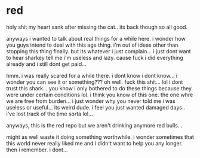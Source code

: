 # red

holy shit my heart sank after missing the cat.. its back though so all good.

anyways i wanted to talk about real things for a while here.  i wonder how you guys intend to deal with this age thing.  i'm out of ideas other than stopping this thing finally.  but its whatever i just complain...  i just dont want to hear sharkey tell me i'm useless and lazy.  cause fuck i did everything already and i still dont get paid...

hmm.  i was really scared for a while there. i dont know i dont know...  i wonder you can see it or something???  oh well.  fuck this shit...  lol i dont trust this shark...  you know i only bothered to do these things because they were under certain conditions lol. i think you know of this one.  the one whre we are free from burden... i just wonder why you never told me i was useless or useful...  its weird dude. i feel you just wanted damaged days.. i've lost track of the time sorta lol...

anyways, this is the red repo but we aren't drinking anymore red bulls...

might as well waste it doing something worthwhile. i wonder sometimes that this world never really liked me and i didn't want to help you any longer.  then i remember.  i dont...
